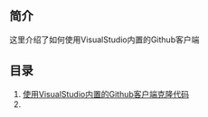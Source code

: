 ## 简介

这里介绍了如何使用VisualStudio内置的Github客户端

## 目录

1. [使用VisualStudio内置的Github客户端克隆代码](./section-1-clone_repository.md)
2. 